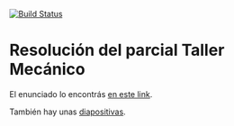 [![Build Status](https://travis-ci.com/uqbar-project/parcial-tallerMecanico-algo2.svg?branch=master)](https://travis-ci.com/uqbar-project/parcial-tallerMecanico-algo2)

# Resolución del parcial Taller Mecánico

El enunciado lo encontrás [en este link](https://docs.google.com/document/d/1diyfAFgx4-jT05RYSGVHJhXS1YknWa7cV5L83mjDRXg/edit?usp=sharing).

También hay unas [diapositivas](https://docs.google.com/presentation/d/1KjT8iqckFIUWqK3e_-rUIFH78URwE5Xv6mGczEWdklY/edit?usp=sharing).